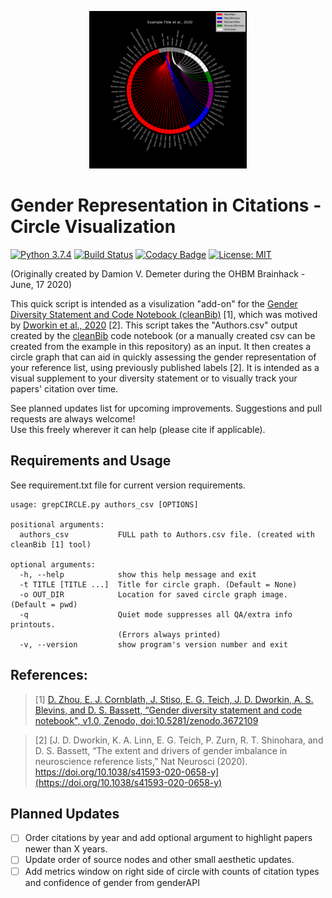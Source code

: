 <p align="center"><img width=50% src="img/Example_Citation_Circle.png"></p> 

# Gender Representation in Citations - Circle Visualization

[![Python 3.7.4](https://img.shields.io/badge/python-3.7.4-blue.svg)](https://www.python.org/downloads/release/python-374/)
[![Build Status](https://travis-ci.com/iamdamion/grepCIRCLE.svg?branch=master)](https://travis-ci.com/iamdamion/grepCIRCLE)
[![Codacy Badge](https://app.codacy.com/project/badge/Grade/a039d21b9e4f4f4797000d759f8b1a2d)](https://www.codacy.com/manual/iamdamion/grepCIRCLE?utm_source=github.com&amp;utm_medium=referral&amp;utm_content=iamdamion/grepCIRCLE&amp;utm_campaign=Badge_Grade)
[![License: MIT](https://img.shields.io/badge/License-MIT-yellow.svg)](https://opensource.org/licenses/MIT)

(Originally created by Damion V. Demeter during the OHBM Brainhack - June, 17 2020)

This quick script is intended as a visulization "add-on" for the [Gender Diversity Statement and Code Notebook (cleanBib)](https://github.com/dalejn/cleanBib) [1], which was motived by [Dworkin et al., 2020](https://doi.org/10.1038/s41593-020-0658-y) [2]. This script takes the "Authors.csv" output created by the [cleanBib](https://github.com/dalejn/cleanBib) code notebook (or a manually created csv can be created from the example in this repository) as an input. It then creates a circle graph that can aid in quickly assessing the gender representation of your reference list, using previously published labels [2]. It is intended as a visual supplement to your diversity statement or to visually track your papers' citation over time. 

See planned updates list for upcoming improvements. Suggestions and pull requests are always welcome!  
Use this freely wherever it can help (please cite if applicable). 

## Requirements and Usage
See requirement.txt file for current version requirements. 

```
usage: grepCIRCLE.py authors_csv [OPTIONS]

positional arguments:
  authors_csv           FULL path to Authors.csv file. (created with cleanBib [1] tool)

optional arguments:
  -h, --help            show this help message and exit
  -t TITLE [TITLE ...]  Title for circle graph. (Default = None)
  -o OUT_DIR            Location for saved circle graph image. (Default = pwd)
  -q                    Quiet mode suppresses all QA/extra info printouts.
                        (Errors always printed)
  -v, --version         show program's version number and exit
```

## References:
> [1] [D. Zhou, E. J. Cornblath, J. Stiso, E. G. Teich, J. D. Dworkin, A. S. Blevins, and D. S. Bassett, “Gender diversity statement and code notebook", v1.0, Zenodo, doi:10.5281/zenodo.3672109](https://github.com/dalejn/cleanBib) 

> [2] [J. D. Dworkin, K. A. Linn, E. G. Teich, P. Zurn, R. T. Shinohara, and D. S. Bassett, “The extent and drivers of gender imbalance in neuroscience reference lists,” Nat Neurosci (2020). https://doi.org/10.1038/s41593-020-0658-y](https://doi.org/10.1038/s41593-020-0658-y) 

## Planned Updates
- [ ] Order citations by year and add optional argument to highlight papers newer than X years.
- [ ] Update order of source nodes and other small aesthetic updates. 
- [ ] Add metrics window on right side of circle with counts of citation types and confidence of gender from genderAPI
